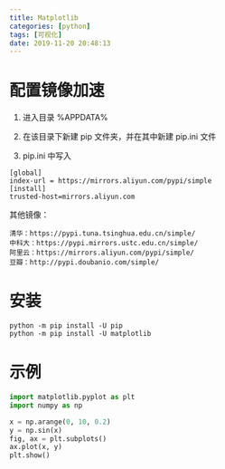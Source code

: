 ```yaml
---
title: Matplotlib
categories: [python]
tags: [可视化]
date: 2019-11-20 20:48:13
---
```

# 配置镜像加速
1. 进入目录 %APPDATA%

2. 在该目录下新建 pip 文件夹，并在其中新建 pip.ini 文件

3. pip.ini 中写入
```text
[global]
index-url = https://mirrors.aliyun.com/pypi/simple
[install]
trusted-host=mirrors.aliyun.com
```

其他镜像：
```text
清华：https://pypi.tuna.tsinghua.edu.cn/simple/
中科大：https://pypi.mirrors.ustc.edu.cn/simple/
阿里云：https://mirrors.aliyun.com/pypi/simple/
豆瓣：http://pypi.doubanio.com/simple/
```
# 安装
```text
python -m pip install -U pip
python -m pip install -U matplotlib
```
# 示例
```python
import matplotlib.pyplot as plt
import numpy as np

x = np.arange(0, 10, 0.2)
y = np.sin(x)
fig, ax = plt.subplots()
ax.plot(x, y)
plt.show()
```
